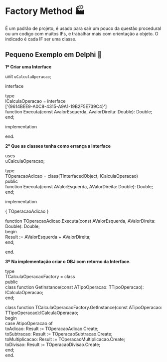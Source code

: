 # Factory Method :factory:

É um padrão de projeto, é usado para sair um pouco da questão procedural ou um codigo com muitos IFs, e trabalhar mais com orientação a objeto. O indicado é cada IF ser uma classe.  



## Pequeno Exemplo em Delphi :older_man:

**1º Criar uma Interface**   
	
unit `uCalculaOperacao`;  

interface  

type  
  ICalculaOperacao = interface  
 	 ['{9614BEE9-A0C8-4315-A9A1-19B2F5E739C4}']  
  	function Executa(const AvalorEsquerda, AvalorDireita: Double): Double;  
  end;       

implementation  

end.  

**2º Que as classes tenha como errança a Interface**  

uses  
  uCalculaOperacao;  

type  
  TOperacaoAdicao = class(TInterfacedObject, ICalculaOperacao)  
  public  
    function Executa(const AValorEsquerda, AValorDireita: Double): Double;  
  end;      

implementation    

{ TOperacaoAdicao }  

function TOperacaoAdicao.Executa(const AValorEsquerda, AValorDireita: Double): Double;  
begin  
  Result := AValorEsquerda + AValorDireita;  
end;   

end.  

**3º Na implementação criar o OBJ com retorno da Interface.** 

type  
  TCalculaOperacaoFactory = class  
  public  
    class function GetInstance(const ATipoOperacao: TTipoOperacao): ICalculaOperacao;  
  end;  

class function TCalculaOperacaoFactory.GetInstance(const ATipoOperacao: TTipoOperacao):ICalculaOperacao;  
begin  
  case AtipoOperacao of  
    toAdicao: Result := TOperacaoAdicao.Create;  
    toSubtracao: Result := TOperacaoSubtracao.Create;  
    toMultiplicacao: Result := TOperacaoMultiplicacao.Create;  
    toDivisao: Result := TOperacaoDivisao.Create;  
  end;  
end.  